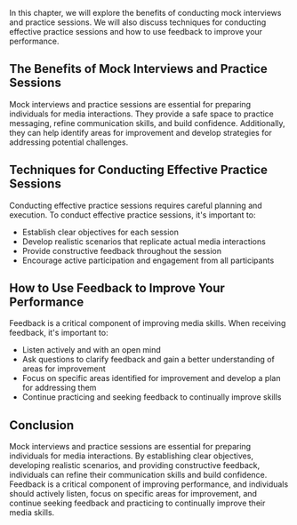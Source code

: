 
In this chapter, we will explore the benefits of conducting mock interviews and practice sessions. We will also discuss techniques for conducting effective practice sessions and how to use feedback to improve your performance.

The Benefits of Mock Interviews and Practice Sessions
-----------------------------------------------------

Mock interviews and practice sessions are essential for preparing individuals for media interactions. They provide a safe space to practice messaging, refine communication skills, and build confidence. Additionally, they can help identify areas for improvement and develop strategies for addressing potential challenges.

Techniques for Conducting Effective Practice Sessions
-----------------------------------------------------

Conducting effective practice sessions requires careful planning and execution. To conduct effective practice sessions, it's important to:

* Establish clear objectives for each session
* Develop realistic scenarios that replicate actual media interactions
* Provide constructive feedback throughout the session
* Encourage active participation and engagement from all participants

How to Use Feedback to Improve Your Performance
-----------------------------------------------

Feedback is a critical component of improving media skills. When receiving feedback, it's important to:

* Listen actively and with an open mind
* Ask questions to clarify feedback and gain a better understanding of areas for improvement
* Focus on specific areas identified for improvement and develop a plan for addressing them
* Continue practicing and seeking feedback to continually improve skills

Conclusion
----------

Mock interviews and practice sessions are essential for preparing individuals for media interactions. By establishing clear objectives, developing realistic scenarios, and providing constructive feedback, individuals can refine their communication skills and build confidence. Feedback is a critical component of improving performance, and individuals should actively listen, focus on specific areas for improvement, and continue seeking feedback and practicing to continually improve their media skills.
